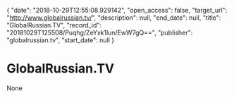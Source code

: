 {
  "date": "2018-10-29T12:55:08.929142", 
  "open_access": false, 
  "target_url": "http://www.globalrussian.tv/", 
  "description": null, 
  "end_date": null, 
  "title": "GlobalRussian.TV", 
  "record_id": "20181029T125508/Puqhg/ZeYxk1lun/EwW7gQ==", 
  "publisher": "globalrussian.tv", 
  "start_date": null
}

# GlobalRussian.TV

None